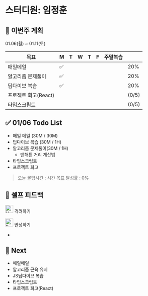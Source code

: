 # 스터디원: 임정훈

## 🚀 이번주 계획

01.06(월) ~ 01.11(토)

| 목표                 | M   | T   | W   | T   | F   | 주말복습 |       |
| -------------------- | --- | --- | --- | --- | --- | -------- | ----- |
| 매일메일             | ✅  |     |     |     |     |          | 20%   |
| 알고리즘 문제풀이    | ✅  |     |     |     |     |          | 20%   |
| 딥다이브 복습        | ✅  |     |     |     |     |          | 20%   |
| 프로젝트 회고(React) |     |     |     |     |     |          | (0/5) |
| 타입스크립트         |     |     |     |     |     |          | (0/5) |

## ✅ 01/06 Todo List

- 매일 메일 (30M / 30M)
- 딥다이브 복습 (30M / 1H)
- 알고리즘 문제풀이(30M / 1H)
  - 맨해튼 거리 계산법
- 타입스크립트
- 프로젝트 회고

> 오늘 몰입시간 : 시간
> 목표 달성률 : 0%

## 🎉 셀프 피드백

<img src="https://raw.githubusercontent.com/Tarikul-Islam-Anik/Animated-Fluent-Emojis/master/Emojis/Smilies/Hugging%20Face.png" alt="Hugging Face" width="25" height="25"> 격려하기</img>

>

<img src="https://raw.githubusercontent.com/Tarikul-Islam-Anik/Animated-Fluent-Emojis/master/Emojis/Smilies/Face%20with%20Monocle.png" alt="Face with Monocle" width="25" height="25"> 반성하기</img>

-

## 🌱 Next

- 매일메일
- 알고리즘 근육 유지
- JS딥다이브 복습
- 타입스크립트
- 프로젝트 회고(React)
